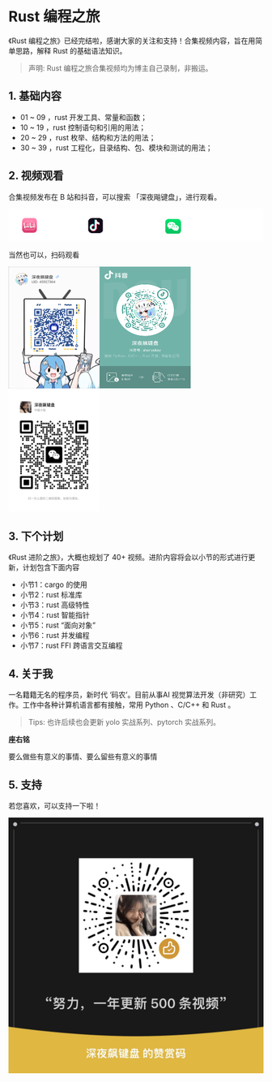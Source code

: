 # Rust 编程之旅

《Rust 编程之旅》已经完结啦，感谢大家的关注和支持！合集视频内容，旨在用简单思路，解释 Rust 的基础语法知识。

> 声明: Rust 编程之旅合集视频均为博主自己录制，非搬运。

## 1. 基础内容

- 01 ~ 09 ，rust 开发工具、常量和函数；
- 10 ~ 19 ，rust 控制语句和引用的用法；
- 20 ~ 29 ，rust 枚举、结构和方法的用法；
- 30 ~ 39 ，rust 工程化，目录结构、包、模块和测试的用法；

## 2. 视频观看

合集视频发布在 B 站和抖音，可以搜索 「深夜飚键盘」，进行观看。

![](https://github.com/shenyekey/rust-simple/blob/main/image/concat.png)

当然也可以，扫码观看

<img src="https://github.com/shenyekey/rust-simple/blob/main/image/blibli.png" width="180" height="240"><img src="https://github.com/shenyekey/rust-simple/blob/main/image/douyin.png" width="180" height="240"><img src="https://github.com/shenyekey/rust-simple/blob/main/image/weixin.jpeg" width="180" height="240"/>

## 3. 下个计划

《Rust 进阶之旅》，大概也规划了 40+ 视频。进阶内容将会以小节的形式进行更新，计划包含下面内容

- 小节1：cargo 的使用
- 小节2：rust 标准库
- 小节3：rust 高级特性
- 小节4：rust 智能指针
- 小节5：rust “面向对象”
- 小节6：rust 并发编程
- 小节7：rust FFI 跨语言交互编程

## 4. 关于我

一名籍籍无名的程序员，新时代 ‘码农’。目前从事AI 视觉算法开发（非研究）工作。工作中各种计算机语言都有接触，常用 Python 、C/C++ 和 Rust 。

> Tips: 也许后续也会更新 yolo 实战系列、pytorch 实战系列。

**座右铭**

要么做些有意义的事情、要么留些有意义的事情


## 5. 支持

若您喜欢，可以支持一下啦！

![](https://github.com/shenyekey/rust-simple/blob/main/image/weixin_support.jpeg)



